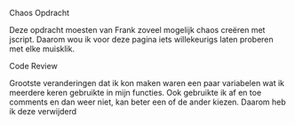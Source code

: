 Chaos Opdracht

Deze opdracht moesten van Frank zoveel mogelijk chaos creëren met jscript. Daarom wou ik voor deze pagina iets willekeurigs laten proberen met elke muisklik. 

Code Review

Grootste veranderingen dat ik kon maken waren een paar variabelen wat ik meerdere keren gebruikte in mijn functies.
Ook gebruikte ik af en toe comments en dan weer niet, kan beter een of de ander kiezen. Daarom heb ik deze verwijderd